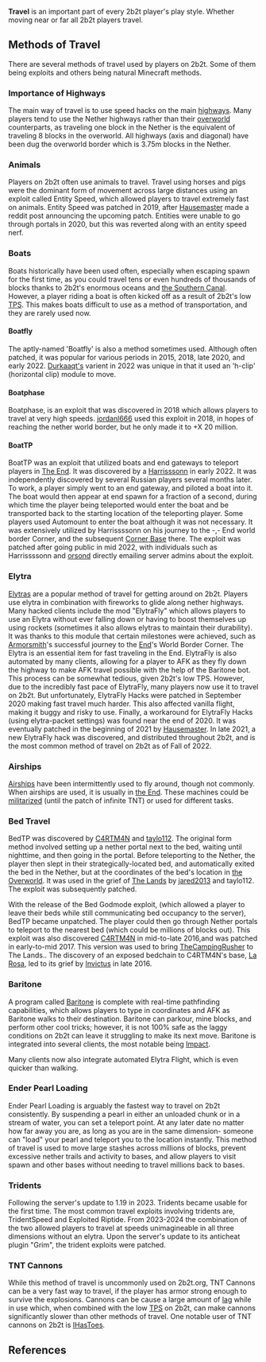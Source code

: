 **Travel** is an important part of every 2b2t player's play style. Whether moving near or far all 2b2t players travel.

## Methods of Travel
There are several methods of travel used by players on 2b2t. Some of them being exploits and others being natural Minecraft methods.

### Importance of Highways
The main way of travel is to use speed hacks on the main [highways](https://2b2t.miraheze.org/wiki/Highways). Many players tend to use the Nether highways rather than their [overworld](https://2b2t.miraheze.org/wiki/Overworld) counterparts, as traveling one block in the Nether is the equivalent of traveling 8 blocks in the overworld. All highways (axis and diagonal) have been dug the overworld border which is 3.75m blocks in the Nether.

### Animals
Players on 2b2t often use animals to travel. Travel using horses and pigs were the dominant form of movement across large distances using an exploit called Entity Speed, which allowed players to travel extremely fast on animals. Entity Speed was patched in 2019, after [Hausemaster](https://2b2t.miraheze.org/wiki/Hausemaster) made a reddit post announcing the upcoming patch. Entities were unable to go through portals in 2020, but this was reverted along with an entity speed nerf.

### Boats
Boats historically have been used often, especially when escaping spawn for the first time, as you could travel tens or even hundreds of thousands of blocks thanks to 2b2t's enormous oceans and [the Southern Canal](https://2b2t.miraheze.org/wiki/The_Southern_Canal). However, a player riding a boat is often kicked off as a result of 2b2t's low [TPS](https://2b2t.miraheze.org/wiki/TPS). This makes boats difficult to use as a method of transportation, and they are rarely used now.

#### Boatfly
The aptly-named 'Boatfly' is also a method sometimes used. Although often patched, it was popular for various periods in 2015, 2018, late 2020, and early 2022. [Durkaaqt's](https://2b2t.miraheze.org/wiki/Durkaaqt) varient in 2022 was unique in that it used an 'h-clip' (horizontal clip) module to move.

#### Boatphase
Boatphase, is an exploit that was discovered in 2018 which allows players to travel at very high speeds. [jordanl666](https://2b2t.miraheze.org/wiki/jordanl666) used this exploit in 2018, in hopes of reaching the nether world border, but he only made it to +X 20 million.

#### BoatTP
BoatTP was an exploit that utilized boats and end gateways to teleport players in [The End](https://2b2t.miraheze.org/wiki/The_End). It was discovered by a [Harrisssonn](https://2b2t.miraheze.org/wiki/Harrisssonn) in early 2022. It was independently discovered by several Russian players several months later. To work, a player simply went to an end gateway, and piloted a boat into it. The boat would then appear at end spawn for a fraction of a second, during which time the player being teleported would enter the boat and be transported back to the starting location of the teleporting player. Some players used Automount to enter the boat although it was not necessary. It was extensively utilized by Harrissssonn on his journey to the -,- End world border Corner, and the subsequent [Corner Base](https://2b2t.miraheze.org/wiki/Corner_Base) there. The exploit was patched after going public in mid 2022, with individuals such as Harrissssonn and [orsond](https://2b2t.miraheze.org/wiki/orsond) directly emailing server admins about the exploit.

### Elytra
[Elytras](https://2b2t.miraheze.org/wiki/Elytra) are a popular method of travel for getting around on 2b2t. Players use elytra in combination with fireworks to glide along nether highways. Many hacked clients include the mod "ElytraFly" which allows players to use an Elytra without ever falling down or having to boost themselves up using rockets (sometimes it also allows elytras to maintain their durability). It was thanks to this module that certain milestones were achieved, such as [Armorsmith](https://2b2t.miraheze.org/wiki/Armorsmith)'s successful journey to the [End](https://2b2t.miraheze.org/wiki/The_End)'s World Border Corner. The Elytra is an essential item for fast traveling in the End. ElytraFly is also automated by many clients, allowing for a player to AFK as they fly down the highway to make AFK travel possible with the help of the Baritone bot. This process can be somewhat tedious, given 2b2t's low TPS. However, due to the incredibly fast pace of ElytraFly, many players now use it to travel on 2b2t. But unfortunately, ElytraFly Hacks were patched in September 2020 making fast travel much harder. This also affected vanilla flight, making it buggy and risky to use. Finally, a workaround for ElytraFly Hacks (using elytra-packet settings) was found near the end of 2020. It was eventually patched in the beginning of 2021 by [Hausemaster](https://2b2t.miraheze.org/wiki/Hausemaster). In late 2021, a new ElytraFly hack was discovered, and distributed throughout 2b2t, and is the most common method of travel on 2b2t as of Fall of 2022.

### Airships
[Airships](https://2b2t.miraheze.org/wiki/Airships) have been intermittently used to fly around, though not commonly. When airships are used, it is usually in [the End](https://2b2t.miraheze.org/wiki/The_End). These machines could be [militarized](https://2b2t.miraheze.org/wiki/Bombers) (until the patch of infinite TNT) or used for different tasks.

### Bed Travel
BedTP was discovered by [C4RTM4N](https://2b2t.miraheze.org/wiki/C4RTM4N) and [taylo112](https://2b2t.miraheze.org/wiki/taylo112). The original form method involved setting up a nether portal next to the bed, waiting until nighttime, and then going in the portal. Before teleporting to the Nether, the player then slept in their strategically-located bed, and automatically exited the bed in the Nether, but at the coordinates of the bed's location in [the Overworld](https://2b2t.miraheze.org/wiki/The_Overworld). It was used in the grief of [The Lands](https://2b2t.miraheze.org/wiki/The_Lands) by [jared2013](https://2b2t.miraheze.org/wiki/jared2013) and taylo112. The exploit was subsequently patched.

With the release of the Bed Godmode exploit, (which allowed a player to leave their beds while still communicating bed occupancy to the server), BedTP became unpatched. The player could then go through Nether portals to teleport to the nearest bed (which could be millions of blocks out). This exploit was also discovered [C4RTM4N](https://2b2t.miraheze.org/wiki/C4RTM4N) in mid-to-late 2016,and was patched in early-to-mid 2017. This version was used to bring [TheCampingRusher](https://2b2t.miraheze.org/wiki/TheCampingRusher) to The Lands.. The discovery of an exposed bedchain to  C4RTM4N's base, [La Rosa](https://2b2t.miraheze.org/wiki/La_Rosa), led to its grief by [Invictus](https://2b2t.miraheze.org/wiki/Invictus) in late 2016.

### Baritone
A program called [Baritone](https://2b2t.miraheze.org/wiki/Baritone) is complete with real-time pathfinding capabilities, which allows players to type in coordinates and AFK as Baritone walks to their destination. Baritone can parkour, mine blocks, and perform other cool tricks; however, it is not 100% safe as the laggy conditions on 2b2t can leave it struggling to make its next move. Baritone is integrated into several clients, the most notable being [Impact](https://2b2t.miraheze.org/wiki/Hacked_Clients).

Many clients now also integrate automated Elytra Flight, which is even quicker than walking.

### Ender Pearl Loading
Ender Pearl Loading is arguably the fastest way to travel on 2b2t consistently. By suspending a pearl in either an unloaded chunk or in a stream of water, you can set a teleport point. At any later date no matter how far away you are, as long as you are in the same dimension- someone can "load" your pearl and teleport you to the location instantly. This method of travel is used to move large stashes across millions of blocks, prevent excessive nether trails and activity to bases, and allow players to visit spawn and other bases without needing to travel millions back to bases.

### Tridents
Following the server's update to 1.19 in 2023. Tridents became usable for the first time. The most common travel exploits involving tridents are, TridentSpeed and Exploited Riptide. From 2023-2024 the combination of the two allowed players to travel at speeds unimagineable in all three dimensions without an elytra. Upon the server's update to its anticheat plugin "Grim", the trident exploits were patched.

### TNT Cannons
While this method of travel is uncommonly used on 2b2t.org, TNT Cannons can be a very fast way to travel, if the player has armor strong enough to survive the explosions. Cannons can be cause a large amount of [lag](https://2b2t.miraheze.org/wiki/Lag_machine) while in use which, when combined with the low [TPS](https://2b2t.miraheze.org/wiki/TPS) on 2b2t, can make cannons significantly slower than other methods of travel. One notable user of TNT cannons on 2b2t is [IHasToes](https://2b2t.miraheze.org/wiki/IHasToes).

## References
